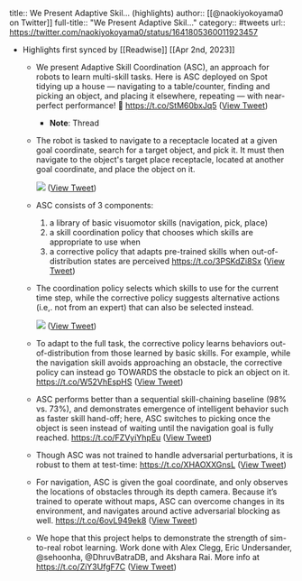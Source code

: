 title:: We Present Adaptive Skil... (highlights)
author:: [[@naokiyokoyama0 on Twitter]]
full-title:: "We Present Adaptive Skil..."
category:: #tweets
url:: https://twitter.com/naokiyokoyama0/status/1641805360011923457

- Highlights first synced by [[Readwise]] [[Apr 2nd, 2023]]
	- We present Adaptive Skill Coordination (ASC), an approach for robots to learn multi-skill tasks. Here is ASC deployed on Spot tidying up a house — navigating to a table/counter, finding and picking an object, and placing it elsewhere, repeating — with near-perfect performance!
	  🧵 https://t.co/StM60bxJq5 ([View Tweet](https://twitter.com/naokiyokoyama0/status/1641805360011923457))
		- **Note**: Thread
	- The robot is tasked to navigate to a receptacle located at a given goal coordinate, search for a target object, and pick it. It must then navigate to the object's target place receptacle, located at another goal coordinate, and place the object on it. 
	  
	  ![](https://pbs.twimg.com/media/Fsjb4hfWcAAiqnX.jpg) ([View Tweet](https://twitter.com/naokiyokoyama0/status/1641805364273336321))
	- ASC consists of 3 components:
	  1. a library of basic visuomotor skills (navigation, pick, place)
	  2. a skill coordination policy that chooses which skills are appropriate to use when
	  3. a corrective policy that adapts pre-trained skills when out-of-distribution states are perceived https://t.co/3PSKdZi8Sx ([View Tweet](https://twitter.com/naokiyokoyama0/status/1641805367242784768))
	- The coordination policy selects which skills to use for the current time step, while the corrective policy suggests alternative actions (i.e,. not from an expert) that can also be selected instead. 
	  
	  ![](https://pbs.twimg.com/media/FsjcL-DWcAAZ88n.jpg) ([View Tweet](https://twitter.com/naokiyokoyama0/status/1641805370749333505))
	- To adapt to the full task, the corrective policy learns behaviors out-of-distribution from those learned by basic skills. For example, while the navigation skill avoids approaching an obstacle, the corrective policy can instead go TOWARDS the obstacle to pick an object on it. https://t.co/W52VhEspHS ([View Tweet](https://twitter.com/naokiyokoyama0/status/1641805372796092416))
	- ASC performs better than a sequential skill-chaining baseline (98% vs. 73%), and demonstrates emergence of intelligent behavior such as faster skill hand-off; here, ASC switches to picking once the object is seen instead of waiting until the navigation goal is fully reached. https://t.co/FZVyiYhpEu ([View Tweet](https://twitter.com/naokiyokoyama0/status/1641805376998735873))
	- Though ASC was not trained to handle adversarial perturbations, it is robust to them at test-time: https://t.co/XHAOXXGnsL ([View Tweet](https://twitter.com/naokiyokoyama0/status/1641805380756938754))
	- For navigation, ASC is given the goal coordinate, and only observes the locations of obstacles through its depth camera. Because it’s trained to operate without maps, ASC can overcome changes in its environment, and navigates around active adversarial blocking as well. https://t.co/6ovL949ek8 ([View Tweet](https://twitter.com/naokiyokoyama0/status/1641805385085464578))
	- We hope that this project helps to demonstrate the strength of sim-to-real robot learning. Work done with Alex Clegg, Eric Undersander, @sehoonha, @DhruvBatraDB, and Akshara Rai. More info at https://t.co/ZiY3UfgF7C ([View Tweet](https://twitter.com/naokiyokoyama0/status/1641805389506150408))